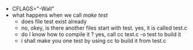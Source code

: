* CFLAGS="-Wall"
* what happens when we call *make test*
  + does file test exist already 
  + no, okey, is there another files start with test. yes, it is called test.c
  + do I know how to compile it ? yes, call cc test.c -o test to build it 
  + i shall make you one test by using cc to build it from test.c
